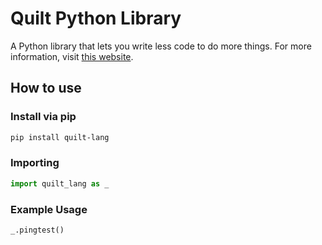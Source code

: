 # Quilt Python Library
A Python library that lets you write less code to do more things. For more information, visit [this website](https://quilt-lang.richie-bendall.ml/).

## How to use
### Install via pip
```sh
pip install quilt-lang
```

### Importing
```py
import quilt_lang as _
```

### Example Usage
```py
_.pingtest()
```
